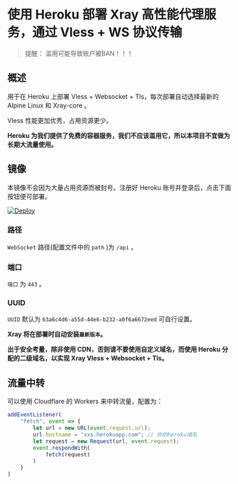 # 使用 Heroku 部署 Xray 高性能代理服务，通过 Vless + WS 协议传输

> 提醒： 滥用可能导致账户被BAN！！！ 

## 概述

用于在 Heroku 上部署 Vless + Websocket + Tls，每次部署自动选择最新的 Alpine Linux 和 Xray-core 。

Vless 性能更加优秀，占用资源更少。

**Heroku 为我们提供了免费的容器服务，我们不应该滥用它，所以本项目不宜做为长期大流量使用。**

## 镜像

本镜像不会因为大量占用资源而被封号。注册好 Heroku 账号并登录后，点击下面按钮便可部署。

[![Deploy](https://www.herokucdn.com/deploy/button.png)](https://dashboard.heroku.com/new?template=https://github.com/wanjiji/heroku-xray)

### 路径

`WebSocket` 路径(配置文件中的 `path` )为 `/api` 。

### 端口

`端口` 为 `443` 。

### UUID

`UUID` 默认为 `63a6c4d6-a55d-44e6-b232-a0f6a6672eed` 可自行设置。

**Xray 将在部署时自动安装`最新版本`。**

**出于安全考量，除非使用 CDN，否则请不要使用自定义域名，而使用 Heroku 分配的二级域名，以实现 Xray Vless + Websocket + Tls。**

## 流量中转

<summary>可以使用 Cloudflare 的 Workers 来中转流量，配置为：</summary>

```js
addEventListener(
    "fetch", event => {
        let url = new URL(event.request.url);
        url.hostname = "xxx.herokuapp.com"; // 你的heroku域名
        let request = new Request(url, event.request);
        event.respondWith(
            fetch(request)
        )
    }
)
```
